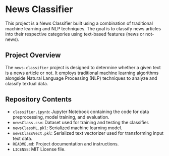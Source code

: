 # News Classifier

This project is a News Classifier built using a combination of traditional machine learning and NLP techniques. The goal is to classify news articles into their respective categories using text-based features (news or not-news).

## Project Overview

The `news-classifier` project is designed to determine whether a given text is a news article or not. It employs traditional machine learning algorithms alongside Natural Language Processing (NLP) techniques to analyze and classify textual data.

## Repository Contents

- `classifier.ipynb`: Jupyter Notebook containing the code for data preprocessing, model training, and evaluation.
- `newsClass.csv`: Dataset used for training and testing the classifier.
- `newsClassML.pkl`: Serialized machine learning model.
- `newsClassVect.pkl`: Serialized text vectorizer used for transforming input text data.
- `README.md`: Project documentation and instructions.
- `LICENSE`: MIT License file.
